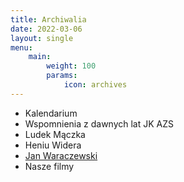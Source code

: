 ```yaml
---
title: Archiwalia
date: 2022-03-06
layout: single
menu:
    main:
        weight: 100
        params: 
            icon: archives
---
```


- Kalendarium
- Wspomnienia z dawnych lat JK AZS
- Ludek Mączka
- Heniu Widera
- [Jan Waraczewski](jan-waraczewski/)
- Nasze filmy
